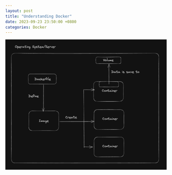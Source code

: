 ```yaml
---
layout: post
title: "Understanding Docker"
date: 2023-09-23 23:50:00 +0800
categories: Docker
---
```


![understanding docker](../assets/images/understanding_docker.png)